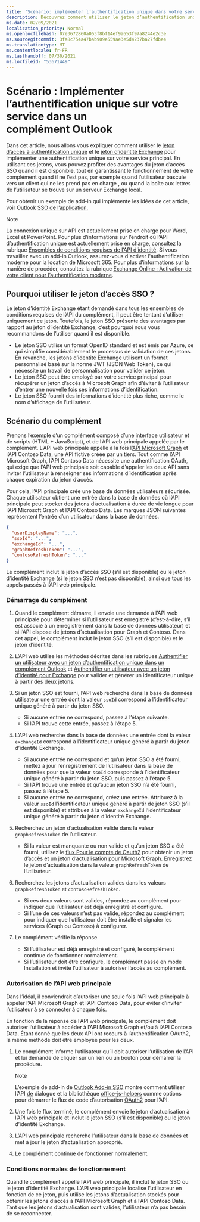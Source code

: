 ```yaml
---
title: 'Scénario: implémenter l’authentification unique dans votre service'
description: Découvrez comment utiliser le jeton d’authentification unique et le jeton d’identité Exchange fournis par un complément Outlook afin d’implémenter l’authentification unique (SSO) pour votre service.
ms.date: 02/09/2021
localization_priority: Normal
ms.openlocfilehash: 07e3672860a063f8bf14ef9a653f97a8244e2c3e
ms.sourcegitcommit: 3fa8c754a47bab909e559ae3e5d4237ba27fdbe4
ms.translationtype: MT
ms.contentlocale: fr-FR
ms.lasthandoff: 07/30/2021
ms.locfileid: "53671449"
---
```

# <a name="scenario-implement-single-sign-on-to-your-service-in-an-outlook-add-in"></a>Scénario : Implémenter l’authentification unique sur votre service dans un complément Outlook

Dans cet article, nous allons vous expliquer comment utiliser le [jeton d’accès à authentification unique](authenticate-a-user-with-an-sso-token.md) et le [jeton d’identité Exchange](authenticate-a-user-with-an-identity-token.md) pour implémenter une authentification unique sur votre service principal. En utilisant ces jetons, vous pouvez profiter des avantages du jeton d’accès SSO quand il est disponible, tout en garantissant le fonctionnement de votre complément quand il ne l’est pas, par exemple quand l’utilisateur bascule vers un client qui ne les prend pas en charge , ou quand la boîte aux lettres de l’utilisateur se trouve sur un serveur Exchange local.

Pour obtenir un exemple de add-in qui implémente les idées de cet article, voir Outlook [SSO de l’application.](https://github.com/OfficeDev/Outlook-Add-in-SSO)


> [!NOTE]
> La connexion unique sur API est actuellement prise en charge pour Word, Excel et PowerPoint. Pour plus d’informations sur l’endroit où l’API d’authentification unique est actuellement prise en charge, consultez la rubrique [Ensembles de conditions requises de l’API d’identité](../reference/requirement-sets/identity-api-requirement-sets.md).
> Si vous travaillez avec un add-in Outlook, assurez-vous d'activer l'authentification moderne pour la location de Microsoft 365. Pour plus d’informations sur la manière de procéder, consultez la rubrique [Exchange Online : Activation de votre client pour l’authentification moderne](https://social.technet.microsoft.com/wiki/contents/articles/32711.exchange-online-how-to-enable-your-tenant-for-modern-authentication.aspx).


## <a name="why-use-the-sso-access-token"></a>Pourquoi utiliser le jeton d’accès SSO ?

Le jeton d’identité Exchange étant demandé dans tous les ensembles de conditions requises de l’API du complément, il peut être tentant d’utiliser uniquement ce jeton. Toutefois, le jeton SSO présente des avantages par rapport au jeton d’identité Exchange, c’est pourquoi nous vous recommandons de l’utiliser quand il est disponible.

- Le jeton SSO utilise un format OpenID standard et est émis par Azure, ce qui simplifie considérablement le processus de validation de ces jetons. En revanche, les jetons d’identité Exchange utilisent un format personnalisé basé sur la norme JWT (JSON Web Token), ce qui nécessite un travail de personnalisation pour valider ce jeton.
- Le jeton SSO peut être employé par votre service principal pour récupérer un jeton d’accès à Microsoft Graph afin d’éviter à l’utilisateur d’entrer une nouvelle fois ses informations d’identification.
- Le jeton SSO fournit des informations d’identité plus riche, comme le nom d’affichage de l’utilisateur.

## <a name="add-in-scenario"></a>Scénario du complément

Prenons l’exemple d’un complément composé d’une interface utilisateur et de scripts (HTML + JavaScript), et de l’API web principale appelée par le complément. L’API web principale appelle à la fois l’[API Microsoft Graph](/graph/overview) et l’API Contoso Data, une API fictive créée par un tiers. Tout comme l’API Microsoft Graph, l’API Contoso Data nécessite une authentification OAuth, qui exige que l’API web principale soit capable d’appeler les deux API sans inviter l’utilisateur à renseigner ses informations d’identification après chaque expiration du jeton d’accès.

Pour cela, l’API principale crée une base de données utilisateurs sécurisée. Chaque utilisateur obtient une entrée dans la base de données où l’API principale peut stocker des jetons d’actualisation à durée de vie longue pour l’API Microsoft Graph et l’API Contoso Data. Les marques JSON suivantes représentent l’entrée d’un utilisateur dans la base de données.

```JSON
{
  "userDisplayName": "...",
  "ssoId": "...",
  "exchangeId": "...",
  "graphRefreshToken": "...",
  "contosoRefreshToken": "..."
}
```

Le complément inclut le jeton d’accès SSO (s’il est disponible) ou le jeton d’identité Exchange (si le jeton SSO n’est pas disponible), ainsi que tous les appels passés à l’API web principale.

### <a name="add-in-startup"></a>Démarrage du complément

1. Quand le complément démarre, il envoie une demande à l’API web principale pour déterminer si l’utilisateur est enregistré (c’est-à-dire, s’il est associé à un enregistrement dans la base de données utilisateur) et si l’API dispose de jetons d’actualisation pour Graph et Contoso. Dans cet appel, le complément inclut le jeton SSO (s’il est disponible) et le jeton d’identité.

1. L’API web utilise les méthodes décrites dans les rubriques [Authentifier un utilisateur avec un jeton d’authentification unique dans un complément Outlook](authenticate-a-user-with-an-sso-token.md) et [Authentifier un utilisateur avec un jeton d’identité pour Exchange](authenticate-a-user-with-an-identity-token.md) pour valider et générer un identificateur unique à partir des deux jetons.

1. Si un jeton SSO est fourni, l’API web recherche dans la base de données utilisateur une entrée dont la valeur `ssoId` correspond à l’identificateur unique généré à partir du jeton SSO.
   - Si aucune entrée ne correspond, passez à l’étape suivante.
   - Si l’API trouve cette entrée, passez à l’étape 5.

1. L’API web recherche dans la base de données une entrée dont la valeur `exchangeId` correspond à l’identificateur unique généré à partir du jeton d’identité Exchange.
   - Si aucune entrée ne correspond et qu’un jeton SSO a été fourni, mettez à jour l’enregistrement de l’utilisateur dans la base de données pour que la valeur `ssoId` corresponde à l’identificateur unique généré à partir du jeton SSO, puis passez à l’étape 5.
   - Si l’API trouve une entrée et qu’aucun jeton SSO n’a été fourni, passez à l’étape 5.
   - Si aucune entrée ne correspond, créez une entrée. Attribuez à la valeur `ssoId` l’identificateur unique généré à partir de jeton SSO (s’il est disponible) et attribuez à la valeur `exchangeId` l’identificateur unique généré à partir du jeton d’identité Exchange.

1. Recherchez un jeton d’actualisation valide dans la valeur `graphRefreshToken` de l’utilisateur.
   - Si la valeur est manquante ou non valide et qu’un jeton SSO a été fourni, utilisez le [flux Pour le compte de Oauth2](/azure/active-directory/develop/active-directory-v2-protocols-oauth-on-behalf-of) pour obtenir un jeton d’accès et un jeton d’actualisation pour Microsoft Graph. Enregistrez le jeton d’actualisation dans la valeur `graphRefreshToken` de l’utilisateur.

1. Recherchez les jetons d’actualisation valides dans les valeurs `graphRefreshToken` et `contosoRefreshToken`.
   - Si ces deux valeurs sont valides, répondez au complément pour indiquer que l’utilisateur est déjà enregistré et configuré.
   - Si l’une de ces valeurs n’est pas valide, répondez au complément pour indiquer que l’utilisateur doit être installé et signaler les services (Graph ou Contoso) à configurer.

1. Le complément vérifie la réponse.
   - Si l’utilisateur est déjà enregistré et configuré, le complément continue de fonctionner normalement.
   - Si l’utilisateur doit être configuré, le complément passe en mode Installation et invite l’utilisateur à autoriser l’accès au complément.

### <a name="authorize-the-backend-web-api"></a>Autorisation de l’API web principale

Dans l’idéal, il conviendrait d’autoriser une seule fois l’API web principale à appeler l’API Microsoft Graph et l’API Contoso Data, pour éviter d’inviter l’utilisateur à se connecter à chaque fois.

En fonction de la réponse de l’API web principale, le complément doit autoriser l’utilisateur à accéder à l’API Microsoft Graph et/ou à l’API Contoso Data. Étant donné que les deux API ont recours à l’authentification OAuth2, la même méthode doit être employée pour les deux.

1. Le complément informe l’utilisateur qu’il doit autoriser l’utilisation de l’API et lui demande de cliquer sur un lien ou un bouton pour démarrer la procédure.

    > [!NOTE]
    > L’exemple de add-in de [Outlook Add-in SSO](https://github.com/OfficeDev/Outlook-Add-in-SSO) montre comment utiliser l’API [de](/javascript/api/office/office.ui#displayDialogAsync_startAddress__options__callback_) dialogue et la bibliothèque [office-js-helpers](https://github.com/OfficeDev/office-js-helpers) comme options pour démarrer le flux de code d’autorisation [OAuth2](/azure/active-directory/develop/active-directory-protocols-oauth-code) pour l’API.

1. Une fois le flux terminé, le complément envoie le jeton d’actualisation à l’API web principale et inclut le jeton SSO (s’il est disponible) ou le jeton d’identité Exchange.

1. L’API web principale recherche l’utilisateur dans la base de données et met à jour le jeton d’actualisation approprié.

1. Le complément continue de fonctionner normalement.

### <a name="normal-operation"></a>Conditions normales de fonctionnement

Quand le complément appelle l’API web principale, il inclut le jeton SSO ou le jeton d’identité Exchange. L’API web principale localise l’utilisateur en fonction de ce jeton, puis utilise les jetons d’actualisation stockés pour obtenir les jetons d’accès à l’API Microsoft Graph et à l’API Contoso Data. Tant que les jetons d’actualisation sont valides, l’utilisateur n’a pas besoin de se reconnecter.
